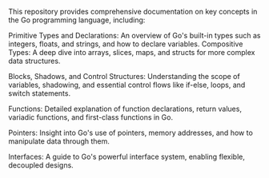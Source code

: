 
This repository provides comprehensive documentation on key concepts in the Go programming language, including:

Primitive Types and Declarations: An overview of Go's built-in types such as integers, floats, and strings, and how to declare variables.
Compositive Types: A deep dive into arrays, slices, maps, and structs for more complex data structures.

Blocks, Shadows, and Control Structures: Understanding the scope of variables, shadowing, and essential control flows like if-else, loops, and switch statements.

Functions: Detailed explanation of function declarations, return values, variadic functions, and first-class functions in Go.

Pointers: Insight into Go's use of pointers, memory addresses, and how to manipulate data through them.

Interfaces: A guide to Go's powerful interface system, enabling flexible, decoupled designs.
